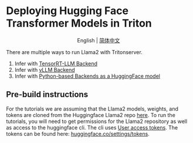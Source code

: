 <!--
# Copyright 2023, NVIDIA CORPORATION & AFFILIATES. All rights reserved.
#
# Redistribution and use in source and binary forms, with or without
# modification, are permitted provided that the following conditions
# are met:
#  * Redistributions of source code must retain the above copyright
#    notice, this list of conditions and the following disclaimer.
#  * Redistributions in binary form must reproduce the above copyright
#    notice, this list of conditions and the following disclaimer in the
#    documentation and/or other materials provided with the distribution.
#  * Neither the name of NVIDIA CORPORATION nor the names of its
#    contributors may be used to endorse or promote products derived
#    from this software without specific prior written permission.
#
# THIS SOFTWARE IS PROVIDED BY THE COPYRIGHT HOLDERS ``AS IS'' AND ANY
# EXPRESS OR IMPLIED WARRANTIES, INCLUDING, BUT NOT LIMITED TO, THE
# IMPLIED WARRANTIES OF MERCHANTABILITY AND FITNESS FOR A PARTICULAR
# PURPOSE ARE DISCLAIMED.  IN NO EVENT SHALL THE COPYRIGHT OWNER OR
# CONTRIBUTORS BE LIABLE FOR ANY DIRECT, INDIRECT, INCIDENTAL, SPECIAL,
# EXEMPLARY, OR CONSEQUENTIAL DAMAGES (INCLUDING, BUT NOT LIMITED TO,
# PROCUREMENT OF SUBSTITUTE GOODS OR SERVICES; LOSS OF USE, DATA, OR
# PROFITS; OR BUSINESS INTERRUPTION) HOWEVER CAUSED AND ON ANY THEORY
# OF LIABILITY, WHETHER IN CONTRACT, STRICT LIABILITY, OR TORT
# (INCLUDING NEGLIGENCE OR OTHERWISE) ARISING IN ANY WAY OUT OF THE USE
# OF THIS SOFTWARE, EVEN IF ADVISED OF THE POSSIBILITY OF SUCH DAMAGE.
-->

# Deploying Hugging Face Transformer Models in Triton

<div align="center">

English | [简体中文](README_zh-CN.md)

</div>

There are multiple ways to run Llama2 with Tritonserver.
1. Infer with [TensorRT-LLM Backend](trtllm_guide.md#infer-with-tensorrt-llm-backend)
2. Infer with [vLLM Backend](vllm_guide.md#infer-with-vllm-backend)
3. Infer with [Python-based Backends as a HuggingFace model](../../Quick_Deploy/HuggingFaceTransformers/README.md#deploying-hugging-face-transformer-models-in-triton)

## Pre-build instructions

For the tutorials we are assuming that the Llama2 models, weights, and tokens are cloned from the Huggingface Llama2 repo [here](https://huggingface.co/meta-llama/Llama-2-7b-hf/tree/main).
To run the tutorials, you will need to get permissions for the Llama2 repository as well as access to the huggingface cli.
The cli uses [User access tokens](https://huggingface.co/docs/hub/security-tokens). The tokens can be found here: [huggingface.co/settings/tokens](https://huggingface.co/settings/tokens).
